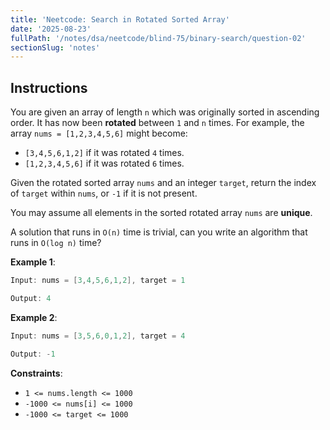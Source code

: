 ```yaml
---
title: 'Neetcode: Search in Rotated Sorted Array'
date: '2025-08-23'
fullPath: '/notes/dsa/neetcode/blind-75/binary-search/question-02'
sectionSlug: 'notes'
---
```


## Instructions

You are given an array of length `n` which was originally sorted in ascending order. It has now been **rotated** between `1` and `n` times. For example, the array `nums = [1,2,3,4,5,6]` might become:

- `[3,4,5,6,1,2]` if it was rotated `4` times.
- `[1,2,3,4,5,6]` if it was rotated `6` times.

Given the rotated sorted array `nums` and an integer `target`, return the index of `target` within `nums`, or `-1` if it is not present.

You may assume all elements in the sorted rotated array `nums` are **unique**.

A solution that runs in `O(n)` time is trivial, can you write an algorithm that runs in `O(log n)` time?

**Example 1**:

```java
Input: nums = [3,4,5,6,1,2], target = 1

Output: 4
```

**Example 2**:

```java
Input: nums = [3,5,6,0,1,2], target = 4

Output: -1
```

**Constraints**:

- `1 <= nums.length <= 1000`
- `-1000 <= nums[i] <= 1000`
- `-1000 <= target <= 1000`
